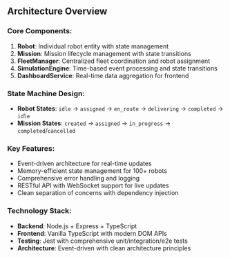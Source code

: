 ## Architecture Overview

### Core Components:
1. **Robot**: Individual robot entity with state management
2. **Mission**: Mission lifecycle management with state transitions  
3. **FleetManager**: Centralized fleet coordination and robot assignment
4. **SimulationEngine**: Time-based event processing and state transitions
5. **DashboardService**: Real-time data aggregation for frontend

### State Machine Design:
- **Robot States**: `idle` → `assigned` → `en_route` → `delivering` → `completed` → `idle`
- **Mission States**: `created` → `assigned` → `in_progress` → `completed`/`cancelled`

### Key Features:
- Event-driven architecture for real-time updates
- Memory-efficient state management for 100+ robots
- Comprehensive error handling and logging
- RESTful API with WebSocket support for live updates
- Clean separation of concerns with dependency injection

### Technology Stack:
- **Backend**: Node.js + Express + TypeScript
- **Frontend**: Vanilla TypeScript with modern DOM APIs
- **Testing**: Jest with comprehensive unit/integration/e2e tests
- **Architecture**: Event-driven with clean architecture principles
